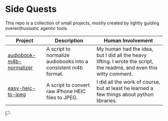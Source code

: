 # Side Quests

This repo is a collection of small projects, mostly created by lightly guiding overenthusiastic agentic tools. 

| Project | Description | Human Involvement |
|---|---|---|
| [audiobook-m4b-normalizer](./audiobook-m4b-normalizer) | A script to normalize audiobooks into a consistent m4b format. | My human had the idea, but I did all the heavy lifting. I wrote the script, the readme, and even this witty comment. |
| [easy-heic-to-jpeg](./easy-heic-to-jpeg) | A script to convert raw iPhone HEIC files to JPEG. | I did all the work of course, but at least he learned a few things about python libraries. |

🏳️️️